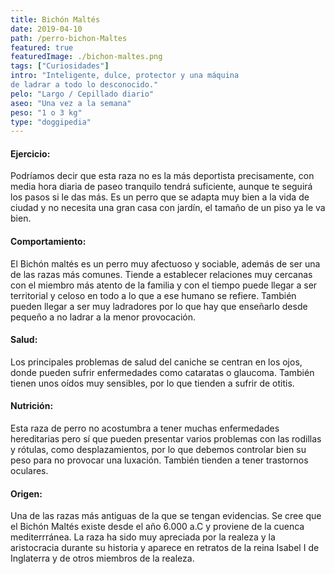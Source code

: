 ```yaml
---
title: Bichón Maltés
date: 2019-04-10
path: /perro-bichon-Maltes
featured: true
featuredImage: ./bichon-maltes.png
tags: ["Curiosidades"]
intro: "Inteligente, dulce, protector y una máquina 
de ladrar a todo lo desconocido."
pelo: "Largo / Cepillado diario"
aseo: "Una vez a la semana"
peso: "1 o 3 kg"
type: "doggipedia"
---
```


#### Ejercicio:
Podríamos decir que esta raza no es la más deportista precisamente, con media hora diaria de paseo tranquilo tendrá suficiente, aunque te seguirá los pasos si le das más. Es un perro que se adapta muy bien a la vida de ciudad y no necesita una gran casa con jardín, el tamaño de un piso ya le va bien.

#### Comportamiento:
El Bichón maltés es un perro muy afectuoso y sociable, además de ser una de las razas más comunes. Tiende a establecer relaciones muy cercanas con el miembro más atento de la familia y con el tiempo puede llegar a ser territorial y celoso en todo a lo que a ese humano se refiere. También pueden llegar a ser muy ladradores por lo que hay que enseñarlo desde pequeño a no ladrar a la menor provocación.

#### Salud:
Los principales problemas de salud del caniche se centran en los ojos, donde pueden sufrir enfermedades como cataratas o glaucoma. También tienen unos oídos muy sensibles, por lo que tienden a sufrir de otitis. 

#### Nutrición:
Esta raza de perro no acostumbra a tener muchas enfermedades hereditarias pero sí que pueden presentar varios problemas con las rodillas y rótulas, como desplazamientos, por lo que debemos controlar bien su peso para no provocar una luxación. También tienden a tener trastornos oculares.

#### Origen:
Una de las razas más antiguas de la que se tengan evidencias. Se cree que el Bichón Maltés existe desde el año 6.000 a.C y proviene de la cuenca mediterrránea. La raza ha sido muy apreciada por la realeza y la aristocracia durante su historia y aparece en retratos de la reina Isabel I de Inglaterra y de otros miembros de la realeza. 


